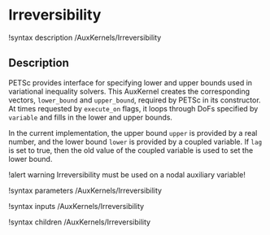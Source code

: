 # Irreversibility

!syntax description /AuxKernels/Irreversibility

## Description

PETSc provides interface for specifying lower and upper bounds used in variational inequality solvers. This AuxKernel creates the corresponding vectors, `lower_bound` and `upper_bound`, required by PETSc in its constructor. At times requested by `execute_on` flags, it loops through DoFs specified by `variable` and fills in the lower and upper bounds.

In the current implementation, the upper bound `upper` is provided by a real number, and the lower bound `lower` is provided by a coupled variable. If `lag` is set to true, then the old value of the coupled variable is used to set the lower bound.

!alert warning
Irreversibility must be used on a nodal auxiliary variable!

!syntax parameters /AuxKernels/Irreversibility

!syntax inputs /AuxKernels/Irreversibility

!syntax children /AuxKernels/Irreversibility
